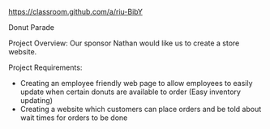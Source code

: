 https://classroom.github.com/a/riu-BibY

Donut Parade

Project Overview: Our sponsor Nathan would like us to create a store website.

Project Requirements: 
  - Creating an employee friendly web page to allow employees to easily update when certain donuts are available to order (Easy inventory updating)
  - Creating a website which customers can place orders and be told about wait times for orders to be done
